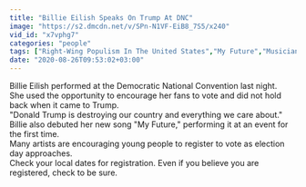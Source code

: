 ```yaml
---
title: "Billie Eilish Speaks On Trump At DNC"
image: "https://s2.dmcdn.net/v/SPn-N1VF-EiB8_7S5/x240"
vid_id: "x7vphg7"
categories: "people"
tags: ["Right-Wing Populism In The United States","My Future","Musicians"]
date: "2020-08-26T09:53:02+03:00"
---
```

Billie Eilish performed at the Democratic National Convention last night.  <br>She used the opportunity to encourage her fans to vote and did not hold back when it came to Trump.  <br>&quot;Donald Trump is destroying our country and everything we care about.&quot;  <br>Billie also debuted her new song &quot;My Future,&quot; performing it at an event for the first time.  <br>Many artists are encouraging young people to register to vote as election day approaches.  <br>Check your local dates for registration. Even if you believe you are registered, check to be sure.
